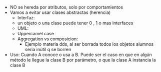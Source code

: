 - NO se hereda por atributos, solo por comportamientos
- Vamos a evitar usar clases abstractas (herencia)
    - Interfaz:
    -  un objeto o una clase puede tener 0 , 1 o mas interfaces
    - UML:
    - Uppercamel case
    - Aggregation vs composicion:
        - Ejemplo materia dds, al ser borrada todos los objetos alumnos seria inútil q se borren
- Uso: Cuando A conoce o usa a B. Puede ser el caso en que en algún método le llegue la clase B por parámetro, o que la clase A instancia la clase B